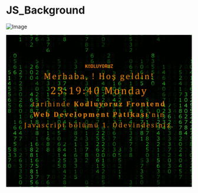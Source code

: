# JS_Background

![Image](/img/Kodluyoruz_Javascript_Saat_%C3%96devi_-_MatrixSaat_AdobeExpress.gif)

![Image](/img/Ekran%20Fotosu.png)
